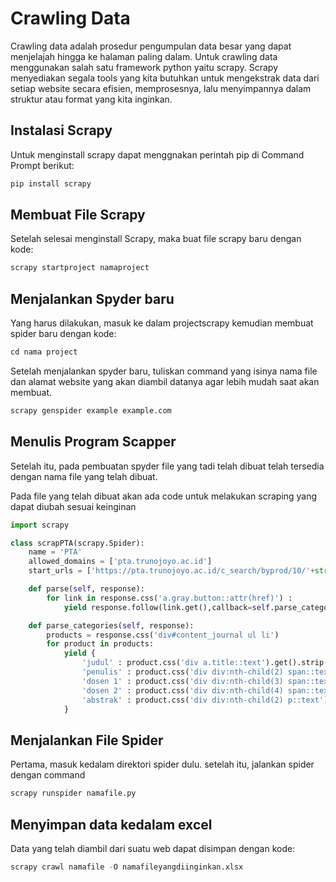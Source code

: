 # Crawling Data

Crawling data adalah prosedur pengumpulan data besar yang dapat menjelajah hingga ke halaman paling dalam. Untuk crawling data menggunakan salah satu framework python yaitu scrapy. Scrapy menyediakan segala tools yang kita butuhkan untuk mengekstrak data dari setiap website secara efisien, memprosesnya, lalu menyimpannya dalam struktur atau format yang kita inginkan.

## Instalasi Scrapy

Untuk menginstall scrapy dapat menggnakan perintah pip di Command Prompt berikut:

```python
pip install scrapy
```

## Membuat File Scrapy

Setelah selesai menginstall Scrapy, maka buat file scrapy baru dengan kode:

```python
scrapy startproject namaproject
```

## Menjalankan Spyder baru

Yang harus dilakukan, masuk ke dalam projectscrapy kemudian membuat spider baru dengan kode:

```python
cd nama project
```

Setelah menjalankan spyder baru, tuliskan command yang isinya nama file dan alamat website yang akan diambil datanya agar lebih mudah saat akan membuat.

```python
scrapy genspider example example.com
```

## Menulis Program Scapper

Setelah itu, pada pembuatan spyder file yang tadi telah dibuat telah tersedia dengan nama file yang telah dibuat.

Pada file yang telah dibuat akan ada code untuk melakukan scraping yang dapat diubah sesuai keinginan

```python
import scrapy

class scrapPTA(scrapy.Spider):
    name = 'PTA'
    allowed_domains = ['pta.trunojoyo.ac.id']
    start_urls = ['https://pta.trunojoyo.ac.id/c_search/byprod/10/'+str(x)+" " for x in range(2,20)]

    def parse(self, response):
        for link in response.css('a.gray.button::attr(href)') :
            yield response.follow(link.get(),callback=self.parse_categories)

    def parse_categories(self, response):
        products = response.css('div#content_journal ul li')
        for product in products:
            yield {
                'judul' : product.css('div a.title::text').get().strip(),
                'penulis' : product.css('div div:nth-child(2) span::text').get().strip(),
                'dosen 1' : product.css('div div:nth-child(3) span::text').get().strip(),
                'dosen 2' : product.css('div div:nth-child(4) span::text').get().strip(),
                'abstrak' : product.css('div div:nth-child(2) p::text').get().strip()
            }
```



## Menjalankan File Spider

Pertama, masuk kedalam direktori spider dulu. setelah itu, jalankan spider dengan command 

```python
scrapy runspider namafile.py
```

## Menyimpan data kedalam excel

Data yang telah diambil dari suatu web dapat disimpan dengan kode:

```python
scrapy crawl namafile -O namafileyangdiinginkan.xlsx
```

